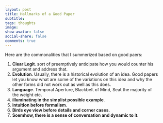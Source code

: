 ```yaml
---
layout: post
title: Hallmarks of a Good Paper
subtitle:
tags: thoughts
image:
show-avatar: false
social-share: false
comments: true
---
```

Here are the commonalities that I summerized based on good paers:

1. **Clear Logit**. sort of preemptively anticipate how you would counter his argument and address that.
2. **Evolution**. Usually, there is a historical evolution of an idea. Good papers let you know what are some of the variations on this idea and why the other forms did not work out as well as this does.
3. **Language**. Temporal Aperture, Blackbelt of Mind, Seat the majority of the weight etc.
4. **illuminating in the simplist possible example**.
5. **intuition before formalism**.
6. **Birds eye view before details and corner cases**.
7. **Soemhow, there is a sense of conversation and dynamic to it**.
